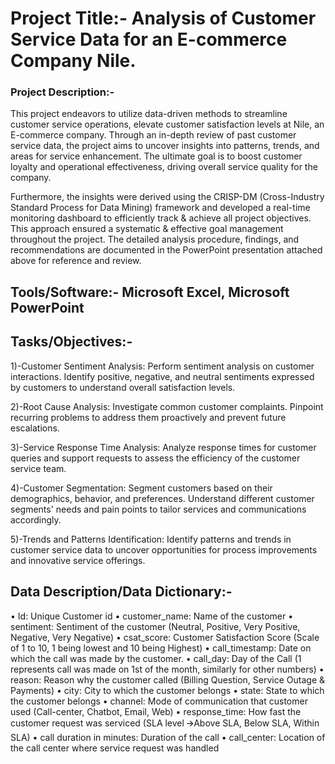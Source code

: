 # Project Title:- Analysis of Customer Service Data for an E-commerce Company Nile.

### Project Description:-

This project endeavors to utilize data-driven methods to streamline customer service operations, elevate customer satisfaction levels at Nile, an E-commerce company. Through an in-depth review of past customer service data, the project aims to uncover insights into patterns, trends, and areas for service enhancement. The ultimate goal is to boost customer loyalty and operational effectiveness, driving overall service quality for the company.

Furthermore, the insights were derived using the CRISP-DM (Cross-Industry Standard Process for Data Mining) framework and developed a real-time monitoring dashboard to efficiently track & achieve all project objectives. This approach ensured a systematic & effective goal management throughout the project. The detailed analysis procedure, findings, and recommendations are documented in the PowerPoint presentation attached above for reference and review.

## Tools/Software:- Microsoft Excel, Microsoft PowerPoint

## Tasks/Objectives:- 

1)-Customer Sentiment Analysis: Perform sentiment analysis on customer interactions. Identify positive, negative, and neutral sentiments expressed by customers to understand overall satisfaction levels.

2)-Root Cause Analysis: Investigate common customer complaints. Pinpoint recurring problems to address them proactively and prevent future 
escalations.

3)-Service Response Time Analysis: Analyze response times for customer queries and support requests to assess the efficiency of the customer service team.

4)-Customer Segmentation: Segment customers based on their demographics, behavior, and preferences. Understand different customer segments' needs and pain points to tailor services and communications accordingly.

5)-Trends and Patterns Identification: Identify patterns and trends in customer service data to uncover opportunities for process improvements and innovative service offerings.

## Data Description/Data Dictionary:-

• Id: Unique Customer id
• customer_name: Name of the customer
• sentiment: Sentiment of the customer (Neutral, Positive, Very Positive, 
Negative, Very Negative)
• csat_score: Customer Satisfaction Score (Scale of 1 to 10, 1 being lowest and 
10 being Highest)
• call_timestamp: Date on which the call was made by the customer.
• call_day: Day of the Call (1 represents call was made on 1st of the month, 
similarly for other numbers)
• reason: Reason why the customer called (Billing Question, Service Outage & 
Payments)
• city: City to which the customer belongs
• state: State to which the customer belongs
• channel: Mode of communication that customer used (Call-center, Chatbot, 
Email, Web)
• response_time: How fast the customer request was serviced (SLA level 
🡪Above SLA, Below SLA, Within SLA)
• call duration in minutes: Duration of the call
• call_center: Location of the call center where service request was handled





